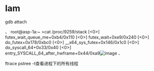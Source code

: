 # lam
gdb attach

、
    root@asp-1a:~ >cat /proc/9259/stack
    [<0>] futex_wait_queue_me+0xb4/0x110
    [<0>] futex_wait+0xe9/0x240
    [<0>] do_futex+0x178/0xbc0
    [<0>] __x64_sys_futex+0x146/0x1c0
    [<0>] do_syscall_64+0x33/0x40
    [<0>] entry_SYSCALL_64_after_hwframe+0x44/0xa9![image](https://user-images.githubusercontent.com/33516039/191402658-ef67b98d-10f9-4e59-bc56-aa25cb551d0c.png)
、


ftrace
pstree -t查看进程下的所有线程
